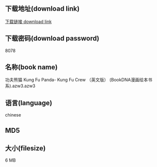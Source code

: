 ## 下载地址(download link)
[下载链接 download link](https://tutu365.netlify.app/?s=%E5%8A%9F%E5%A4%AB%E7%86%8A%E7%8C%AB++Kung+Fu+Panda-+Kung+Fu+Crew++%EF%BC%88%E8%8B%B1%E6%96%87%E7%89%88%EF%BC%89+%28BookDNA%E6%BC%AB%E7%94%BB%E7%BB%98%E6%9C%AC%E4%B9%A6%E7%B3%BB%29.azw3)

## 下载密码(download password)
8078

## 名称(book name)
功夫熊猫  Kung Fu Panda- Kung Fu Crew  （英文版） (BookDNA漫画绘本书系).azw3.azw3

## 语言(language)
chinese

## MD5


## 大小(filesize)
6 MB
